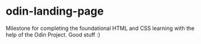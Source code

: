 # odin-landing-page

Milestone for completing the foundational HTML and CSS learning with the help of the Odin Project. Good stuff :)
